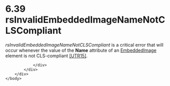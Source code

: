 <html dir="LTR" xmlns:mshelp="http://msdn.microsoft.com/mshelp" xmlns:ddue="http://ddue.schemas.microsoft.com/authoring/2003/5" xmlns:xlink="http://www.w3.org/1999/xlink" xmlns:tool="http://www.microsoft.com/tooltip">
    <head>
        <meta http-equiv="Content-Type" content="text/html; CHARSET=utf-8"></meta>
        <meta name="save" content="history"></meta>
        <title>6.39 rsInvalidEmbeddedImageNameNotCLSCompliant</title>
        <xml>
            <mshelp:toctitle title="6.39 rsInvalidEmbeddedImageNameNotCLSCompliant"></mshelp:toctitle>
            <mshelp:rltitle title="[MS-RDL]: rsInvalidEmbeddedImageNameNotCLSCompliant"></mshelp:rltitle>
            <mshelp:keyword index="A" term="61b6b991-6718-4281-8cea-3a1ffca0b5f5"></mshelp:keyword>
            <mshelp:attr name="DCSext.ContentType" value="open specification"></mshelp:attr>
            <mshelp:attr name="AssetID" value="61b6b991-6718-4281-8cea-3a1ffca0b5f5"></mshelp:attr>
            <mshelp:attr name="TopicType" value="kbRef"></mshelp:attr>
            <mshelp:attr name="DCSext.Title" value="[MS-RDL]: rsInvalidEmbeddedImageNameNotCLSCompliant" />
        </xml>
    </head>
    <body>
        <div id="header">
            <h1 class="heading">6.39 rsInvalidEmbeddedImageNameNotCLSCompliant</h1>
        </div>
        <div id="mainSection">
            <div id="mainBody">
                <div id="allHistory" class="saveHistory"></div>
                <div id="sectionSection0" class="section" name="collapseableSection">
                    

<p><i>rsInvalidEmbeddedImageNameNotCLSCompliant</i> is a
critical error that will occur whenever the value of the <b>Name</b> attribute
of an <a href="6cdb345a-b502-4eee-84fd-de5ccf2a40e7.htm">EmbeddedImage</a>
element is not CLS-compliant <a href="https://go.microsoft.com/fwlink/?LinkId=147989">[UTR15]</a>.</p>


                </div>
            </div>
        </div>
    </body>
</html>
